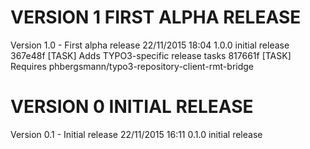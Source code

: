 
VERSION 1  FIRST ALPHA RELEASE
==============================

   Version 1.0 - First alpha release
      22/11/2015 18:04  1.0.0  initial release
         367e48f [TASK] Adds TYPO3-specific release tasks
         817661f [TASK] Requires phbergsmann/typo3-repository-client-rmt-bridge

VERSION 0  INITIAL RELEASE
==========================

   Version 0.1 - Initial release
      22/11/2015 16:11  0.1.0  initial release